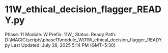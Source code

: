 # 11W_ethical_decision_flagger_READY.py

Phase: 11
Module: W
Prefix: 11W_
Status: Ready
Path: D:\MAGIC\scripts\phase11\module_W\11W_ethical_decision_flagger_READY.py
Last Updated: July 28, 2025 5:14 PM (GMT+5:30)
